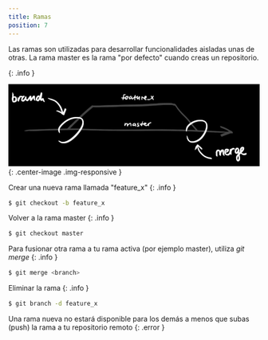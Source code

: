 ```yaml
---
title: Ramas
position: 7
---
```

Las ramas son utilizadas para desarrollar funcionalidades aisladas unas de otras. La rama master es la rama "por defecto" cuando creas un repositorio.

{: .info }

![Git Logo](/images/branch.png){: .center-image .img-responsive }


Crear una nueva rama llamada "feature_x"
{: .info }
~~~ sh
$ git checkout -b feature_x
~~~

Volver a la rama master
{: .info }
~~~ sh
$ git checkout master
~~~

Para fusionar otra rama a tu rama activa (por ejemplo master), utiliza *git merge*
{: .info }
~~~ sh
$ git merge <branch>
~~~


Eliminar la rama
{: .info }
~~~ sh
$ git branch -d feature_x
~~~

Una rama nueva no estará disponible para los demás a menos que subas (push) la rama a tu repositorio remoto
{: .error }
